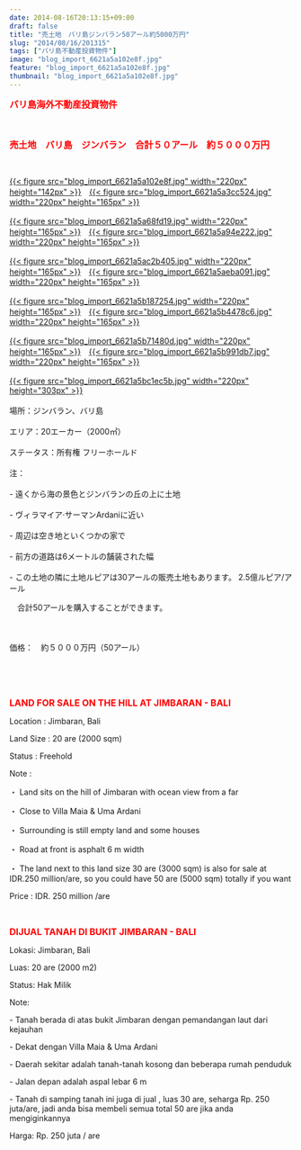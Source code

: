 ```yaml
---
date: 2014-08-16T20:13:15+09:00
draft: false
title: "売土地　バリ島ジンバラン50アール約5000万円"
slug: "2014/08/16/201315"
tags: ["バリ島不動産投資物件"]
image: "blog_import_6621a5a102e8f.jpg"
feature: "blog_import_6621a5a102e8f.jpg"
thumbnail: "blog_import_6621a5a102e8f.jpg"
---
```

<p><font color="#ff0000" size="3"><strong>バリ島海外不動産投資物件</strong></font></p><p><font color="#ff0000" size="3"><strong><br/></strong></font></p><p><font color="#ff0000" size="3"><strong>売土地　バリ島　ジンバラン　合計５０アール　約５０００万円<br/></strong></font></p><br/><p><a href="blog_import_6621a5a236213.jpg">{{< figure src="blog_import_6621a5a102e8f.jpg" width="220px" height="142px" >}}</a>　<a href="blog_import_6621a5a511e19.jpg">{{< figure src="blog_import_6621a5a3cc524.jpg" width="220px" height="165px" >}}</a><br/><br/><a href="blog_import_6621a5a7cbb76.jpg">{{< figure src="blog_import_6621a5a68fd19.jpg" width="220px" height="165px" >}}</a>　<a href="blog_import_6621a5aa86f3a.jpg">{{< figure src="blog_import_6621a5a94e222.jpg" width="220px" height="165px" >}}</a><br/><br/><a href="blog_import_6621a5ad77843.jpg">{{< figure src="blog_import_6621a5ac2b405.jpg" width="220px" height="165px" >}}</a>　<a href="blog_import_6621a5b010fbd.jpg">{{< figure src="blog_import_6621a5aeba091.jpg" width="220px" height="165px" >}}</a><br/><br/><a href="blog_import_6621a5b2bfdf1.jpg">{{< figure src="blog_import_6621a5b187254.jpg" width="220px" height="165px" >}}</a>　<a href="blog_import_6621a5b584d78.jpg">{{< figure src="blog_import_6621a5b4478c6.jpg" width="220px" height="165px" >}}</a><br/><br/><a href="blog_import_6621a5b84b057.jpg">{{< figure src="blog_import_6621a5b71480d.jpg" width="220px" height="165px" >}}</a>　<a href="blog_import_6621a5bac8fd0.jpg">{{< figure src="blog_import_6621a5b991db7.jpg" width="220px" height="165px" >}}</a><br/><br/> <a href="blog_import_6621a5bd4ecb9.jpg">{{< figure src="blog_import_6621a5bc1ec5b.jpg" width="220px" height="303px" >}}</a><br/><br/><span>場所：</span><span>ジンバラン</span><span>、</span><span>バリ島</span> <br/><br/><span>エリア：</span><span>20エーカー</span><span>（2000</span><span>㎡）</span> <br/><br/><span>ステータス：</span><span>所有権</span> フリーホールド<br/><br/><span>注：</span> <br/><br/><span>- </span><span>遠くから</span><span>海の景色</span><span>と</span><span>ジンバラン</span><span>の</span><span>丘の上に</span><span>土地</span> <br/><br/><span>- ヴィラ</span><span>マイア</span><span>·</span><span>サーマン</span><span>Ardani</span><span>に近い</span> <br/><br/><span>- </span><span>周辺は</span><span>空き地</span><span>といくつか</span><span>の家</span><span>で</span> <br/><br/><span>- </span><span>前方の道路</span><span>は</span><span>6メートル</span><span>の</span><span>舗装された</span><span>幅</span> <br/><br/><span>- この土地の</span><span>隣に</span><span>土地</span><span>ルピア</span><span>は30アール</span><span>の販売土地</span><span>もあります。</span> <span class="hps">2.5億ルピア</span><span>/アール　</span></p><p><span>　</span><span>合計</span><span>50アール</span><span>を購入することができます。</span> <br/><br/> <br/><br/><span>価格：　約５０００万円（50アール）</span></p><br/><br/><br/><p><font color="#ff0000" size="3"><strong>LAND FOR SALE ON THE HILL AT JIMBARAN - BALI</strong></font></p><p> </p><p> </p><p>Location                : Jimbaran, Bali</p><p>Land Size               : 20 are (2000 sqm)</p><p>Status                     : Freehold</p><p>Note                       : </p><p>・         Land sits on the hill of Jimbaran with ocean view from a far</p><p>・         Close to Villa Maia &amp; Uma Ardani</p><p>・         Surrounding is still empty land and some houses</p><p>・         Road at front is asphalt 6 m width</p><p>・         The land next to this land size 30 are (3000 sqm) is also for sale at IDR.250 million/are, so you could have 50 are (5000 sqm) totally if you want</p><p> </p><p>Price                      : IDR. 250 million /are </p><br/><p> </p><p> </p><p><font color="#ff0000" size="3"><strong>DIJUAL TANAH DI BUKIT JIMBARAN - BALI</strong></font></p><p> </p><p>Lokasi: Jimbaran, Bali</p><p>Luas: 20 are (2000 m2)</p><p>Status: Hak Milik</p><p>Note:</p><p>-          Tanah berada di atas bukit Jimbaran dengan pemandangan laut dari kejauhan</p><p>-          Dekat dengan Villa Maia &amp; Uma Ardani</p><p>-          Daerah sekitar adalah tanah-tanah kosong dan beberapa rumah penduduk</p><p>-          Jalan depan adalah aspal lebar 6 m</p><p>-          Tanah di samping tanah ini juga di jual , luas 30 are, seharga Rp. 250 juta/are, jadi anda bisa membeli semua total 50 are jika anda mengiginkannya</p><p> </p><p>Harga: Rp. 250 juta / are </p>

